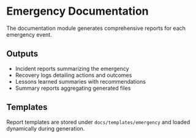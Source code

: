 # Emergency Documentation

The documentation module generates comprehensive reports for each emergency event.

## Outputs
- Incident reports summarizing the emergency
- Recovery logs detailing actions and outcomes
- Lessons learned summaries with recommendations
- Summary reports aggregating generated files

## Templates
Report templates are stored under `docs/templates/emergency` and loaded dynamically during generation.
